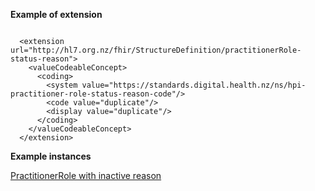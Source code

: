 
**Example of extension**

```

  <extension url="http://hl7.org.nz/fhir/StructureDefinition/practitionerRole-status-reason">
    <valueCodeableConcept>
      <coding>
        <system value="https://standards.digital.health.nz/ns/hpi-practitioner-role-status-reason-code"/>
        <code value="duplicate"/>
        <display value="duplicate"/>
      </coding>
    </valueCodeableConcept>
  </extension>

```

**Example instances**

[PractitionerRole with inactive reason](PractitionerRole-practitionerRole-status-reason.html)
